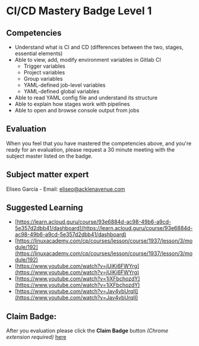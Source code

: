 # CI/CD Mastery Badge Level 1

## Competencies

- Understand what is CI and CD (differences between the two, stages, essential elements)
- Able to view, add, modify environment variables in Gitlab CI
	- Trigger variables
	- Project variables
	- Group variables
	- YAML-defined job-level variables
	- YAML-defined global variables
- Able to read YAML config file and understand its structure
- Able to explain how stages work with pipelines
- Able to open and browse console output from jobs

## Evaluation

When you feel that you have mastered the competencies above, and you're ready for an evaluation, please request a 30 minute meeting with the subject master listed on the badge.

## Subject matter expert
Eliseo Garcia - Email: eliseo@acklenavenue.com

## Suggested Learning

- [https://learn.acloud.guru/course/93e6884d-ac98-49b6-a9cd-5e357d2dbb41/dashboard](https://learn.acloud.guru/course/93e6884d-ac98-49b6-a9cd-5e357d2dbb41/dashboard)
- [https://linuxacademy.com/cp/courses/lesson/course/1937/lesson/3/module/192](https://linuxacademy.com/cp/courses/lesson/course/1937/lesson/3/module/192)
- [https://www.youtube.com/watch?v=jUiKi6FWYrg](https://www.youtube.com/watch?v=jUiKi6FWYrg)
- [https://www.youtube.com/watch?v=1iXFbchozdY](https://www.youtube.com/watch?v=1iXFbchozdY)
- [https://www.youtube.com/watch?v=Jav4vbUrqII](https://www.youtube.com/watch?v=Jav4vbUrqII)

## Claim Badge:
After you evaluation please click the **Claim Badge** button *(Chrome extension required)* [here](https://acklenavenue.badgr.com/public/badges/z_8SvW44Shm2_87tQmQ3EQ)
